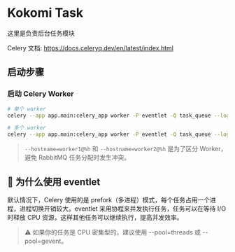 # Kokomi Task

这里是负责后台任务模块

Celery 文档: <https://docs.celeryq.dev/en/latest/index.html>

## 启动步骤

### 启动 Celery Worker

```bash
# 单个 worker
celery --app app.main:celery_app worker -P eventlet -Q task_queue --loglevel=debug

# 多个 worker
celery --app app.main:celery_app worker -P eventlet -Q task_queue --loglevel=info --hostname=worker1@%h
```

> `--hostname=worker1@%h` 和 `--hostname=worker2@%h` 是为了区分 Worker，避免 RabbitMQ 任务分配时发生冲突。

## 📌 为什么使用 eventlet

默认情况下，Celery 使用的是 prefork（多进程）模式，每个任务占用一个进程，进程切换开销较大。eventlet 采用协程来并发执行任务，任务可以在等待 I/O 时释放 CPU 资源，这样其他任务可以继续执行，提高并发效率。

> ⚠️ 如果你的任务是 CPU 密集型的，建议使用 --pool=threads 或 --pool=gevent。
